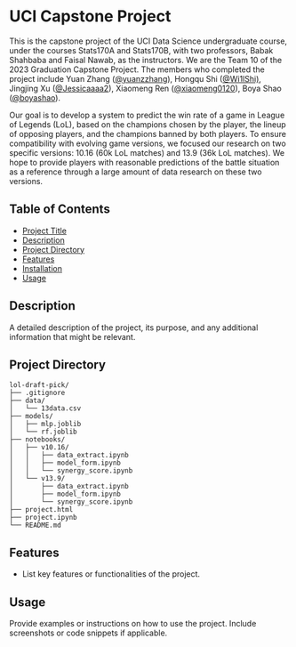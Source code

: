 # UCI Capstone Project

This is the capstone project of the UCI Data Science undergraduate course, under the courses Stats170A and Stats170B, with two professors, Babak Shahbaba and Faisal Nawab, as the instructors. We are the Team 10 of the 2023 Graduation Capstone Project. The members who completed the project include Yuan Zhang ([@yuanzzhang](https://github.com/yuanzzhang)), Hongqu Shi ([@Wi1lShi)](https://github.com/Wi1lShi), Jingjing Xu ([@Jessicaaaa2](https://github.com/Jessicaaaa2)), Xiaomeng Ren ([@xiaomeng0120](https://github.com/xiaomeng0120)), Boya Shao ([@boyashao](https://github.com/boyashao)).

Our goal is to develop a system to predict the win rate of a game in League of Legends (LoL), based on the champions chosen by the player, the lineup of opposing players, and the champions banned by both players. To ensure compatibility with evolving game versions, we focused our research on two specific versions: 10.16 (60k LoL matches) and 13.9 (36k LoL matches). We hope to provide players with reasonable predictions of the battle situation as a reference through a large amount of data research on these two versions.

## Table of Contents

- [Project Title](#project-title)
- [Description](#description)
- [Project Directory](#project-directory)
- [Features](#features)
- [Installation](#installation)
- [Usage](#usage)


## Description

A detailed description of the project, its purpose, and any additional information that might be relevant.


## Project Directory

```
lol-draft-pick/
├── .gitignore
├── data/
│   └── 13data.csv
├── models/
│   ├── mlp.joblib
│   └── rf.joblib
├── notebooks/
│   ├── v10.16/
│   │   ├── data_extract.ipynb
│   │   ├── model_form.ipynb
│   │   └── synergy_score.ipynb
│   └── v13.9/
│       ├── data_extract.ipynb
│       ├── model_form.ipynb
│       └── synergy_score.ipynb
├── project.html
├── project.ipynb
└── README.md
```


## Features

- List key features or functionalities of the project.


## Usage

Provide examples or instructions on how to use the project. Include screenshots or code snippets if applicable.

